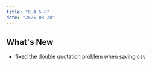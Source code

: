 ```yaml
---
title: "0.4.5.8"
date: "2025-08-28"
---
```


## What's New

- fixed the double quotation problem when saving csv